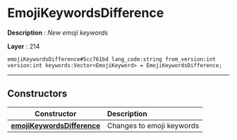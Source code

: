# EmojiKeywordsDifference

**Description** : *New emoji keywords*

**Layer** : 214

```tl
emojiKeywordsDifference#5cc761bd lang_code:string from_version:int version:int keywords:Vector<EmojiKeyword> = EmojiKeywordsDifference;
```

---

## Constructors

| Constructor | Description |
| :---: | :--- |
| [**emojiKeywordsDifference**](constructor/emojiKeywordsDifference) | Changes to emoji keywords |